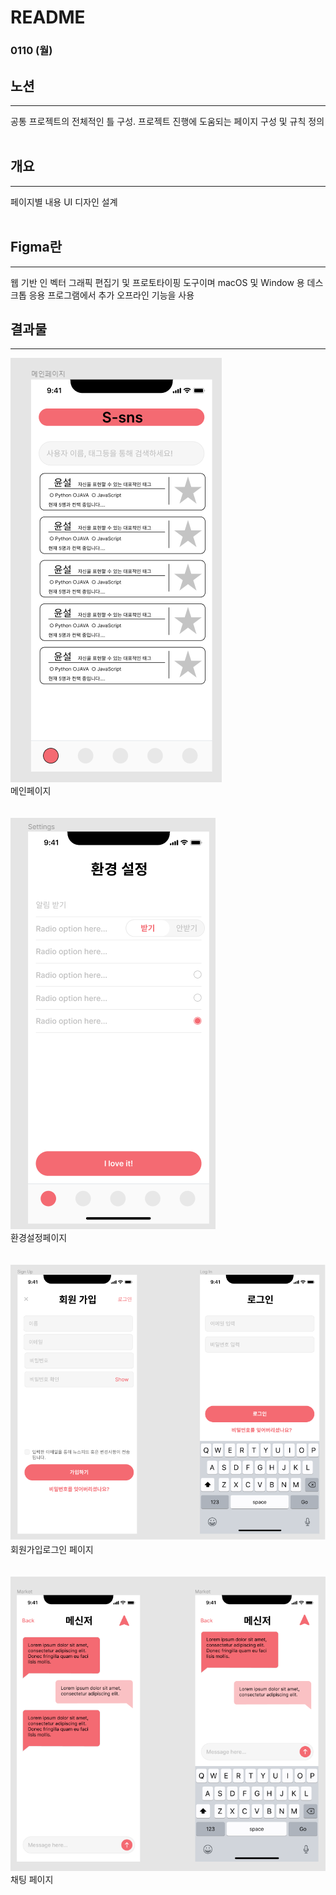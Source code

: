# README

### 0110 (월)


## 노션
<hr>
공통 프로젝트의 전체적인 틀 구성. 프로젝트 진행에 도움되는 페이지 구성 및 규칙 정의

<br>
<br>


## 개요
<hr>
페이지별 내용 UI 디자인 설계
<br><br>

## Figma란
<hr>
웹 기반 인 벡터 그래픽 편집기 및 프로토타이핑 도구이며 macOS 및 Window 용 데스크톱 응용 프로그램에서 추가 오프라인 기능을 사용

<br>


## 결과물
<hr>
 
<img src="../UI_design/Main.png" width="">
<br>메인페이지<br><br><br>
<img src="../UI_design/Setting.png" width="">
<br>환경설정페이지<br><br><br>
<img src="../UI_design/signup_login.png" width="">
<br>회원가입로그인 페이지<br><br><br>
<img src="../UI_design/Messanger_chat.png" width="">
<br>채팅 페이지<br><br><br>